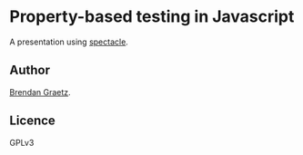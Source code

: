 # Property-based testing in Javascript

A presentation using [spectacle](https://github.com/FormidableLabs/spectacle).

## Author

[Brendan Graetz](http://bguiz.com/).

## Licence

GPLv3
